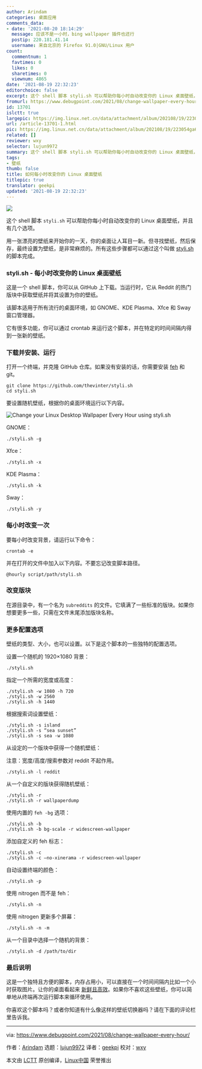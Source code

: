 ```yaml
---
author: Arindam
categories: 桌面应用
comments_data:
- date: '2021-08-20 18:14:29'
  message: 应该不是一小时，bing wallpaper 插件也还行
  postip: 220.181.41.14
  username: 来自北京的 Firefox 91.0|GNU/Linux 用户
count:
  commentnum: 1
  favtimes: 0
  likes: 0
  sharetimes: 0
  viewnum: 4865
date: '2021-08-19 22:32:23'
editorchoice: false
excerpt: 这个 shell 脚本 styli.sh 可以帮助你每小时自动改变你的 Linux 桌面壁纸，并且有几个选项。
fromurl: https://www.debugpoint.com/2021/08/change-wallpaper-every-hour/
id: 13701
islctt: true
largepic: https://img.linux.net.cn/data/attachment/album/202108/19/223054ga6b8a8paa61u31u.jpg
url: /article-13701-1.html
pic: https://img.linux.net.cn/data/attachment/album/202108/19/223054ga6b8a8paa61u31u.jpg.thumb.jpg
related: []
reviewer: wxy
selector: lujun9972
summary: 这个 shell 脚本 styli.sh 可以帮助你每小时自动改变你的 Linux 桌面壁纸，并且有几个选项。
tags:
- 壁纸
thumb: false
title: 如何每小时改变你的 Linux 桌面壁纸
titlepic: true
translator: geekpi
updated: '2021-08-19 22:32:23'
---
```


![](https://img.linux.net.cn/data/attachment/album/202108/19/223054ga6b8a8paa61u31u.jpg)


这个 shell 脚本 `styli.sh` 可以帮助你每小时自动改变你的 Linux 桌面壁纸，并且有几个选项。


用一张漂亮的壁纸来开始你的一天，你的桌面让人耳目一新。但寻找壁纸，然后保存，最终设置为壁纸，是非常麻烦的。所有这些步骤都可以通过这个叫做 [styli.sh](https://github.com/thevinter/styli.sh) 的脚本完成。


### styli.sh - 每小时改变你的 Linux 桌面壁纸


这是一个 shell 脚本，你可以从 GitHub 上下载。当运行时，它从 Reddit 的热门版块中获取壁纸并将其设置为你的壁纸。


该脚本适用于所有流行的桌面环境，如 GNOME、KDE Plasma、Xfce 和 Sway 窗口管理器。


它有很多功能，你可以通过 crontab 来运行这个脚本，并在特定的时间间隔内得到一张新的壁纸。


### 下载并安装、运行


打开一个终端，并克隆 GitHub 仓库。如果没有安装的话，你需要安装 [feh](https://feh.finalrewind.org/) 和 git。



```
git clone https://github.com/thevinter/styli.sh
cd styli.sh

```

要设置随机壁纸，根据你的桌面环境运行以下内容。


![Change your Linux Desktop Wallpaper Every Hour using styli.sh](https://img.linux.net.cn/data/attachment/album/202108/19/223224wrbzbdqmxemx3f36.jpg)


GNOME：



```
./styli.sh -g

```

Xfce：



```
./styli.sh -x

```

KDE Plasma：



```
./styli.sh -k

```

Sway：



```
./styli.sh -y

```

### 每小时改变一次


要每小时改变背景，请运行以下命令：



```
crontab -e

```

并在打开的文件中加入以下内容。不要忘记改变脚本路径。



```
@hourly script/path/styli.sh

```

### 改变版块


在源目录中，有一个名为 `subreddits` 的文件。它填满了一些标准的版块。如果你想要更多一些，只需在文件末尾添加版块名称。


### 更多配置选项


壁纸的类型、大小，也可以设置。以下是这个脚本的一些独特的配置选项。


设置一个随机的 1920×1080 背景：



```
./styli.sh

```

指定一个所需的宽度或高度：



```
./styli.sh -w 1080 -h 720
./styli.sh -w 2560
./styli.sh -h 1440

```

根据搜索词设置壁纸：



```
./styli.sh -s island
./styli.sh -s “sea sunset”
./styli.sh -s sea -w 1080

```

从设定的一个版块中获得一个随机壁纸：


注意：宽度/高度/搜索参数对 reddit 不起作用。



```
./styli.sh -l reddit

```

从一个自定义的版块获得随机壁纸：



```
./styli.sh -r
./styli.sh -r wallpaperdump

```

使用内置的 `feh -bg` 选项：



```
./styli.sh -b
./styli.sh -b bg-scale -r widescreen-wallpaper

```

添加自定义的 feh 标志：



```
./styli.sh -c
./styli.sh -c –no-xinerama -r widescreen-wallpaper

```

自动设置终端的颜色：



```
./styli.sh -p

```

使用 nitrogen 而不是 feh：



```
./styli.sh -n

```

使用 nitrogen 更新多个屏幕：



```
./styli.sh -n -m

```

从一个目录中选择一个随机的背景：



```
./styli.sh -d /path/to/dir

```

### 最后说明


这是一个独特且方便的脚本，内存占用小，可以直接在一个时间间隔内比如一个小时获取图片。让你的桌面看起来 [新鲜且高效](https://www.debugpoint.com/category/themes)。如果你不喜欢这些壁纸，你可以简单地从终端再次运行脚本来循环使用。


你喜欢这个脚本吗？或者你知道有什么像这样的壁纸切换器吗？请在下面的评论栏里告诉我。




---


via: <https://www.debugpoint.com/2021/08/change-wallpaper-every-hour/>


作者：[Arindam](https://www.debugpoint.com/author/admin1/) 选题：[lujun9972](https://github.com/lujun9972) 译者：[geekpi](https://github.com/geekpi) 校对：[wxy](https://github.com/wxy)


本文由 [LCTT](https://github.com/LCTT/TranslateProject) 原创编译，[Linux中国](https://linux.cn/) 荣誉推出